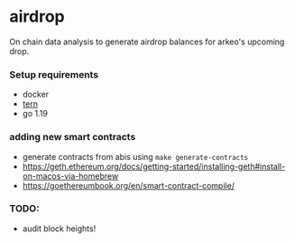 # airdrop
On chain data analysis to generate airdrop balances for arkeo's upcoming drop.

### Setup requirements
- docker 
- [tern](https://github.com/jackc/tern)
- go 1.19

### adding new smart contracts
- generate contracts from abis using `make generate-contracts`
- https://geth.ethereum.org/docs/getting-started/installing-geth#install-on-macos-via-homebrew
- https://goethereumbook.org/en/smart-contract-compile/

### TODO:
- audit block heights!